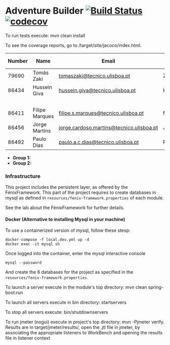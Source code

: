 # Adventure Builder [![Build Status](https://travis-ci.com/tecnico-softeng/es19al_34-project.svg?token=xDPBAaQ2epnFt9PRstYY&branch=develop)](https://travis-ci.com/tecnico-softeng/es19al_34-project)[![codecov](https://codecov.io/gh/tecnico-softeng/es19al_34-project/branch/develop/graph/badge.svg?token=0tC2pTXzH8)](https://codecov.io/gh/tecnico-softeng/es19al_34-project)

To run tests execute: mvn clean install

To see the coverage reports, go to <module name>/target/site/jacoco/index.html.


|   Number   |          Name           |            Email                       |   GitHub Username  | Group |
| ---------- | ----------------------- | -------------------------------------- | -------------------| ----- |
| 79690      | Tomás Zaki              |tomaszaki@tecnico.ulisboa.pt            | Zakovich           |   1   |
| 86434      | Hussein Giva            |hussein.giva@tecnico.ulisboa.pt         | HusseinGiva        |   1   |
|            |                         |                                        |                    |   1   |
| 86411      | Filipe Marques          |filipe.s.marques@tecnico.ulisboa.pt     | filipeom           |   2   |
| 86456      | Jorge Martins           |jorge.cardoso.martins@tecnico.ulisboa.pt| Jorgecmartins      |   2   |
| 86492      | Paulo Dias              |paulo.a.c.dias@tecnico.ulisboa.pt       | PauloACDias        |   2   |

- **Group 1:**
- **Group 2:**

### Infrastructure

This project includes the persistent layer, as offered by the FénixFramework.
This part of the project requires to create databases in mysql as defined in `resources/fenix-framework.properties` of each module.

See the lab about the FénixFramework for further details.

#### Docker (Alternative to installing Mysql in your machine)

To use a containerized version of mysql, follow these stesp:

```
docker-compose -f local.dev.yml up -d
docker exec -it mysql sh
```

Once logged into the container, enter the mysql interactive console

```
mysql --password
```

And create the 6 databases for the project as specified in
the `resources/fenix-framework.properties`.

To launch a server execute in the module's top directory: mvn clean spring-boot:run

To launch all servers execute in bin directory: startservers

To stop all servers execute: bin/shutdownservers

To run jmeter (nogui) execute in project's top directory: mvn -Pjmeter verify. Results are in target/jmeter/results/, open the .jtl file in jmeter, by associating the appropriate listeners to WorkBench and opening the results file in listener context
